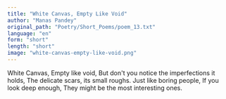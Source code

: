 ```yaml
---
title: "White Canvas, Empty Like Void"
author: "Manas Pandey"
original_path: "Poetry/Short_Poems/poem_13.txt"
language: "en"
form: "short"
length: "short"
image: "white-canvas-empty-like-void.png"
---
```

White Canvas,
Empty like void,
But don't you notice the imperfections it holds,
The delicate scars, its small roughs.
Just like boring people,
If you look deep enough,
They might be the most interesting ones.